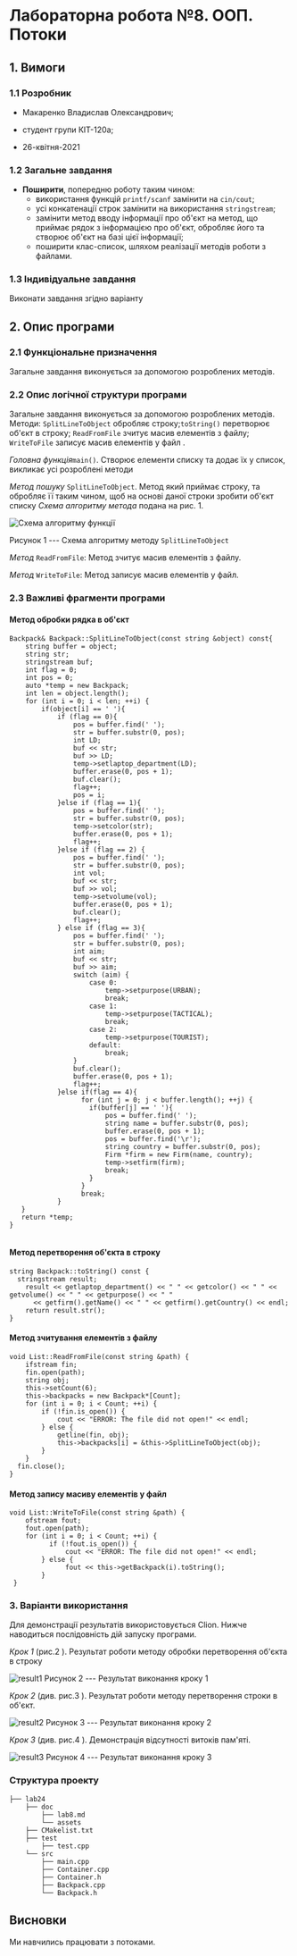 ﻿
# Лабораторна робота №8. ООП. Потоки

## 1. Вимоги

### 1.1 Розробник
 
- Макаренко Владислав Олександрович;

- студент групи КІТ-120а;

- 26-квітня-2021

### 1.2 Загальне завдання

 * **Поширити**, попередню роботу таким чином:
	 * використання функцій `printf/scanf` замінити на `cin/cout`;
	 * усі конкатенації строк замінити на використання `stringstream`;  
	 * замінити метод вводу інформації про об'єкт на метод, що приймає рядок з інформацією про об'єкт, обробляє його та створює об'єкт  на базі цієї інформації;
	 * поширити клас-список, шляхом реалізації методів роботи з файлами.

 
### 1.3 Індивідуальне завдання

 Виконати завдання згідно варіанту
 

## 2. Опис програми 

### 2.1 Функціональне призначення

Загальне завдання виконується за допомогою розроблених методів. 

### 2.2 Опис логічної структури програми

Загальне завдання виконується за допомогою розроблених методів. Методи:  `SplitLineToObject` обробляє строку;`toString()` перетворює об'єкт в строку; `ReadFromFile` зчитує масив елементів з файлу; `WriteToFile` записує масив елементів у файл .

_Головна функція_`main()`. 
Створює елементи списку та додає їх у список, викликає усі розроблені методи


_Метод пошуку_ `SplitLineToObject`. Метод який приймає строку, та обробляє її таким чином, щоб на основі даної строки зробити об'єкт списку
_Схема алгоритму метода_ подана на рис. 1.

![Схема алгоритму функції](https://github.com/Vlad-Makarenko/Programing-repo/blob/main/lab24/doc/assets/SplitLineToObject.png?raw=true)

Рисунок 1 --- Схема алгоритму методу `SplitLineToObject`

_Метод_ `ReadFromFile`: Метод зчитує масив елементів з файлу.

_Метод_ `WriteToFile`: Метод записує масив елементів у файл.





### 2.3 Важливі фрагменти програми

#### Метод обробки рядка в об'єкт

``` 
Backpack& Backpack::SplitLineToObject(const string &object) const{  
    string buffer = object;  
    string str;  
    stringstream buf;  
    int flag = 0;  
    int pos = 0;  
    auto *temp = new Backpack;  
    int len = object.length();  
    for (int i = 0; i < len; ++i) {  
		if(object[i] == ' '){  
			if (flag == 0){  
				pos = buffer.find(' ');  
                str = buffer.substr(0, pos);  
                int LD;  
                buf << str;  
                buf >> LD;  
                temp->setlaptop_department(LD);  
                buffer.erase(0, pos + 1);  
                buf.clear();  
                flag++;  
                pos = i;  
            }else if (flag == 1){  
			    pos = buffer.find(' ');  
                str = buffer.substr(0, pos);  
                temp->setcolor(str);  
                buffer.erase(0, pos + 1);  
                flag++;  
            }else if (flag == 2) {  
			    pos = buffer.find(' ');  
                str = buffer.substr(0, pos);  
                int vol;  
                buf << str;  
                buf >> vol;  
                temp->setvolume(vol);  
                buffer.erase(0, pos + 1);  
                buf.clear();  
                flag++;  
            } else if (flag == 3){  
			    pos = buffer.find(' ');  
                str = buffer.substr(0, pos);  
                int aim;  
                buf << str;  
                buf >> aim;  
                switch (aim) {  
				    case 0:  
                        temp->setpurpose(URBAN);  
                        break;  
                    case 1:  
                        temp->setpurpose(TACTICAL);  
                        break;  
                    case 2:  
                        temp->setpurpose(TOURIST);  
                    default:  
                        break;  
                }  
			    buf.clear();  
                buffer.erase(0, pos + 1);  
                flag++;  
            }else if(flag == 4){   
				  for (int j = 0; j < buffer.length(); ++j) {  
					if(buffer[j] == ' '){  
					    pos = buffer.find(' ');  
                        string name = buffer.substr(0, pos);  
                        buffer.erase(0, pos + 1);  
                        pos = buffer.find('\r');  
                        string country = buffer.substr(0, pos);  
                        Firm *firm = new Firm(name, country);  
                        temp->setfirm(firm);  
                        break;  
                    }  
				  }  
				  break;  
            }  
   }
   return *temp;  
}
  
```
#### Метод перетворення об'єкта в строку

```
string Backpack::toString() const {  
  stringstream result;  
    result << getlaptop_department() << " " << getcolor() << " " << getvolume() << " " << getpurpose() << " "  
	  << getfirm().getName() << " " << getfirm().getCountry() << endl;  
    return result.str();  
}
```
#### Метод зчитування елементів з файлу
```
void List::ReadFromFile(const string &path) {  
    ifstream fin;  
    fin.open(path);  
    string obj;  
    this->setCount(6);  
    this->backpacks = new Backpack*[Count];  
    for (int i = 0; i < Count; ++i) {  
		if (!fin.is_open()) {  
		    cout << "ERROR: The file did not open!" << endl;  
        } else {  
		    getline(fin, obj);  
            this->backpacks[i] = &this->SplitLineToObject(obj);  
        }  
	}  
  fin.close();  
}
```
#### Метод запису масиву елементів у файл
```
void List::WriteToFile(const string &path) {  
    ofstream fout;  
    fout.open(path);  
    for (int i = 0; i < Count; ++i) {  
		  if (!fout.is_open()) {  
			  cout << "ERROR: The file did not open!" << endl;  
        } else {  
			  fout << this->getBackpack(i).toString();  
        }  
 }
```

### 3. Варіанти використання

Для демонстрації результатів використовується Clion. Нижче наводиться послідовність  дій запуску програми.

_Крок 1_ (рис.2 ). Результат роботи методу обробки перетворення об'єкта в строку

![result1](https://github.com/Vlad-Makarenko/Programing-repo/blob/main/lab24/doc/assets/Screenshot_1.png?raw=true)
Рисунок 2 --- Результат виконання кроку 1

_Крок 2_ (див. рис.3 ). Результат роботи методу перетворення строки в об'єкт.

![result2](https://github.com/Vlad-Makarenko/Programing-repo/blob/main/lab24/doc/assets/Screenshot_2.png?raw=true)
Рисунок 3 --- Результат виконання кроку 2

_Крок 3_ (див. рис.4 ). Демонстрація відсутності витоків пам'яті.

![result3](https://github.com/Vlad-Makarenko/Programing-repo/blob/main/lab23/doc/assets/Screenshot_6.png?raw=true)
Рисунок 4 --- Результат виконання кроку 3


### Структура проекту

	├── lab24
	    ├── doc
	        ├── lab8.md
	        └── assets
        ├── CMakelist.txt
		├── test
            ├── test.cpp
		└── src
		    ├── main.cpp
		    ├── Container.cpp
            ├── Container.h
		    ├── Backpack.cpp
		    └── Backpack.h
## Висновки

Ми навчились працювати з потоками.

